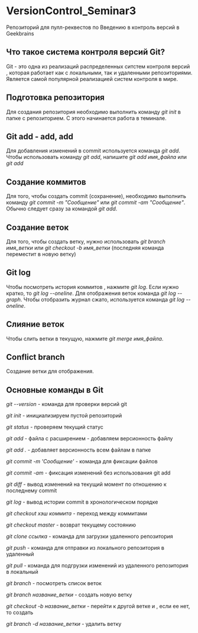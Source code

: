 # VersionControl_Seminar3

Репозиторий для пулл-реквестов по Введению в контроль версий в Geekbrains

## Что такое система контроля версий Git?

Git - это одна из реализаций распределенных ситстем контроля версий , которая работает как  с локальными, так и удаленными репозиториями. Является самой популярной реализацией систем контроля в мире. 

## Подготовка репозитория

Для создания репозитория необходимо выполнить команду *git init* в папке с репозиторием. C этого начинается работа в теминале.

## Git add - add, add

Для добавления изменений в  commit используется команда *git add*. Чтобы использовать команду  *git add*,  напишите *git add имя_файла* или *git add*

## Создание коммитов

Для того, чтобы создать commit (сохранение), необходимо выполнить команду *git commit -m "Сообщение"* или *git commit -am "Сообщение"*. Обычно следует сразу за командой *git add*.

## Создание веток

Для того, чтобы создать ветку, нужно использовать *git branch имя_ветки* или *git checkout -b имя_ветки* (последняя команда переместит в новую ветку)

## Git log

Чтобы посмотреть история коммитов , нажмите *git log*. Если нужно кратко, то *git log  --oneline*. Для отображения веток команда *git log --graph*. Чтобы отобразить журнал сжато, используется команда *git log --oneline*.

## Слияние веток

Чтобы слить ветки в текущую, нажмите *git merge имя_файла*.

## Conflict branch

Создание ветки для отображения.

## Основные команды в Git

*git --version* - команда для проверки версий git

*git init* - инициализируем пустой репозиторий

*git status* - проверяем текущий статус

*git add*  - файла с расширением - добавляем версионность файлу

*git add .* - добавляет версионность всем файлам в папке

*git commit -m 'Сообщение'* - команда для фиксации файлов

*git commit -am* - фиксация изменений без использования git add

*git diff* - вывод изменений на текущий момент по отношению к последнему commit

*git log* - вывод истории commit  в хронологическом порядке

*git checkout хэш коммита* - переход между коммитами

*git checkout master* - возврат текущему состоянию

*git clone ссылка* - команда для загрузки удаленного репозитория

*git push*  - команда для отправки из локального репозитория в удаленный

*git pull* - команда для подгрузки изменений из удаленного репозитория в локальный

*git branch* - посмотреть список веток

*git branch название_ветки* - создать новую ветку

*git checkout -b название_ветки* - перейти к другой ветке и , если ее нет, то создать

*git branch -d название_ветки* - удалить ветку